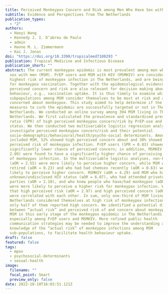 ```yaml
---
title: Perceived Monkeypox Concern and Risk among Men Who Have Sex with Men
subtitle: Evidence and Perspectives from The Netherlands
publication_types:
  - "2"
authors:
  - Haoyi Wang
  - Kennedy J. I. D’abreu de Paulo
  - admin
  - Hanne M. L. Zimmermann
  - Kai J. Jonas
doi: "https://doi.org/10.3390/tropicalmed7100293 "
publication: Tropical Medicine and Infectious Disease
publication_short: ""
abstract: The current monkeypox epidemic is most prevalent among men who have
  sex with men (MSM). PrEP users and MSM with HIV (MSMHIV) are considered at
  highest risk of monkeypox infection in The Netherlands, and are being targeted
  for monkeypox vaccination. Together with the epidemiological evidence,
  perceived concern and risk are also relevant for decision making about health
  behaviour, e.g., vaccination uptake. It is thus timely to examine which
  subpopulations among MSM consider themselves to be most at risk and are most
  concerned about monkeypox. This study aimed to help determine if the current
  measures to curb the epidemic are successfully targeted or not in The
  Netherlands. We conducted an online survey among 394 MSM living in The
  Netherlands. We first calculated the prevalence and standardised prevalence
  ratio (SPR) of high perceived monkeypox concern/risk by PrEP-use and HIV
  status. We then conducted two multivariable logistic regression analyses to
  investigate perceived monkeypox concern/risk and their potential
  socio-demographic/behavioural/health/psycho-social determinants. Among the
  included MSM, 52% showed high perceived concern about and 30% showed high
  perceived risk of monkeypox infection. PrEP users (SPR = 0.83) showed a
  significantly lower chance of perceived concern; in addition, MSMHIV (SPR =
  2.09) were found to have a significantly higher chance of perceiving high risk
  of monkeypox infection. In the multivariable logistic analyses, non-PrEP users
  (aOR = 2.55) were more likely to perceive higher concern, while MSM who were
  retired (aOR = 0.23) and who had had chemsex recently (aOR = 0.63) were less
  likely to perceive higher concern. MSMHIV (aOR = 4.29) and MSM who had an
  unknown/undisclosed HIV status (aOR = 6.07), who had attended private sex
  parties (aOR = 2.10), and who knew people who have/had monkeypox (aOR = 2.10)
  were more likely to perceive a higher risk for monkeypox infection. We found
  that high perceived risk (aOR = 2.97) and high perceived concern (aOR = 3.13)
  were correlated with each other. In sum, only one-third of MSM living in The
  Netherlands considered themselves at high risk of monkeypox infection, and
  only half of them reported high concern. We identified a potential discrepancy
  between “actual risk” and perceived risk of and concern about monkeypox among
  MSM in this early stage of the monkeypox epidemic in The Netherlands,
  especially among PrEP users and MSMHIV. More refined public health
  communication strategies may be needed to improve the understanding and
  knowledge of the “actual risk” of monkeypox infections among MSM
  sub-populations, to facilitate health behaviour uptake.
draft: false
featured: false
tags:
  - mpox
  - psychosocial-determinants
  - sexual-health
image:
  filename: ""
  focal_point: Smart
  preview_only: false
date: 2022-10-10T16:03:51.121Z
---
```

